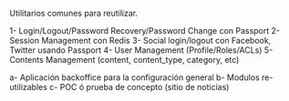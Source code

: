 Utilitarios comunes para reutilizar.

1- Login/Logout/Password Recovery/Password Change con Passport
2- Session Management con Redis
3- Social login/logout con Facebook, Twitter usando Passport
4- User Management (Profile/Roles/ACLs)
5- Contents Management (content, content_type, category, etc)

a- Aplicación backoffice para la configuración general
b- Modulos re-utilizables
c- POC ó prueba de concepto (sitio de noticias)